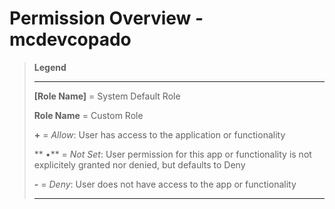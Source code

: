 # Permission Overview - mcdevcopado

> **Legend**
>
> <hr>
>
> **[Role Name]** = System Default Role
>
> **Role Name** = Custom Role
>
> **+** = _Allow_: User has access to the application or functionality
>
> ** •** = _Not Set_: User permission for this app or functionality is not explicitely granted nor denied, but defaults to Deny
>
> **-** = _Deny_: User does not have access to the app or functionality
>
> <hr>

